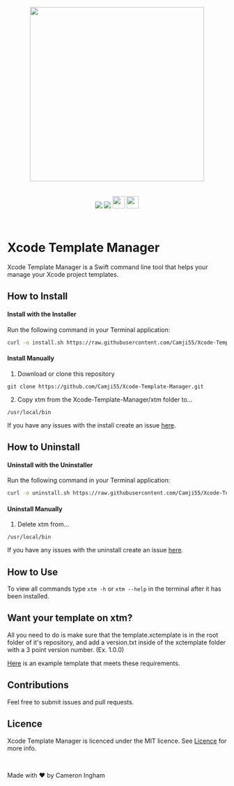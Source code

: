 <br/><br/>
<p align="center">
  <img width="400" src="https://user-images.githubusercontent.com/2769158/44244892-6fa2ba00-a193-11e8-99e7-2da2e3d4978f.png"><br/><br/><br/>
 <img src="https://img.shields.io/badge/Version-1.0.0-blue.svg?longCache=true&style=for-the-badge">
  <a href="https://github.com/Camji55/Xcode-Template-Manager/blob/master/LICENCE.md"><img src="https://img.shields.io/badge/Licence-MIT-green.svg?longCache=true&style=for-the-badge"></a>
    <img height="28" src="https://forthebadge.com/images/badges/made-with-swift.svg">
  <a href="https://github.com/vsouza/awesome-ios#other-xcode"><img height="28" src="https://user-images.githubusercontent.com/2769158/44446193-327a6580-a5a1-11e8-91e2-21ca857f95d4.png"></a>
</p><br/>

# Xcode Template Manager

Xcode Template Manager is a Swift command line tool that helps your manage your Xcode project templates.

## How to Install
#### Install with the Installer
Run the following command in your Terminal application:

```sh
curl -o install.sh https://raw.githubusercontent.com/Camji55/Xcode-Template-Manager/master/Install%20Scripts/install.sh && sudo bash install.sh && rm -R -f install.sh
```

#### Install Manually
1. Download or clone this repository

``` 
git clone https://github.com/Camji55/Xcode-Template-Manager.git
```

2. Copy xtm from the Xcode-Template-Manager/xtm folder to...

``` 
/usr/local/bin
```

If you have any issues with the install create an issue [here](https://github.com/Camji55/Xcode-Template-Manager/issues/new).

## How to Uninstall
#### Uninstall with the Uninstaller
Run the following command in your Terminal application:

```sh
curl -o uninstall.sh https://raw.githubusercontent.com/Camji55/Xcode-Template-Manager/master/Install%20Scripts/uninstall.sh && sudo bash uninstall.sh && rm -R -f uninstall.sh
```

#### Uninstall Manually
1. Delete xtm from...

``` 
/usr/local/bin
```

If you have any issues with the uninstall create an issue [here](https://github.com/Camji55/Xcode-Template-Manager/issues/new).

## How to Use

To view all commands type ```xtm -h``` or ```xtm --help``` in the terminal after it has been installed.

## Want your template on xtm?

All you need to do is make sure that the template.xctemplate is in the root folder of it's repository, and add a version.txt inside of the xctemplate folder with a 3 point version number. (Ex. 1.0.0)

[Here](https://github.com/Camji55/DevMountain-Xcode-Template) is an example template that meets these requirements.

## Contributions

Feel free to submit issues and pull requests.

## Licence

Xcode Template Manager is licenced under the MIT licence. See [Licence](https://github.com/Camji55/Xcode-Template-Manager/blob/master/LICENCE.md) for more info.

<br/>

Made with ❤️ by Cameron Ingham
